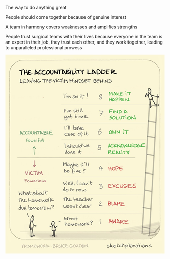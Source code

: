 ---
---

The way to do anything great

People should come together because of genuine interest

A team in harmony covers weaknesses and amplifies strengths

People trust surgical teams with their lives because everyone in the team is an expert in their job, they trust each other, and they work together, leading to unparalleled professional prowess

![](/assets/static/img/accountability-ladder.jpeg)





